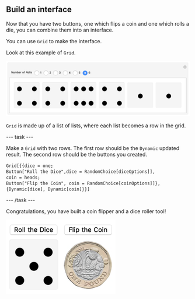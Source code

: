 ## Build an interface

Now that you have two buttons, one which flips a coin and one which rolls a die, you can combine them into an interface.

You can use `Grid` to make the interface.

Look at this example of `Grid`.

![Complete](images/complete.png)

`Grid` is made up of a list of lists, where each list becomes a row in the grid.

--- task ---

Make a `Grid` with two rows.
The first row should be the `Dynamic` updated result.
The second row should be the buttons you created.

```
Grid[{{dice = one;
Button["Roll the Dice",dice = RandomChoice[diceOptions]],
coin = heads;
Button["Flip the Coin", coin = RandomChoice[coinOptions]]},
{Dynamic[dice], Dynamic[coin]}}]
 ```
--- /task ---

Congratulations, you have built a coin flipper and a dice roller tool!

![Complete project](images/Complete1.png)

